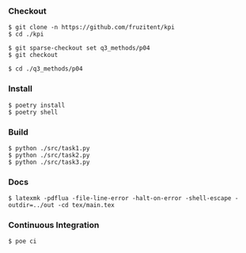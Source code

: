 ### Checkout
```shell
$ git clone -n https://github.com/fruzitent/kpi
$ cd ./kpi

$ git sparse-checkout set q3_methods/p04
$ git checkout

$ cd ./q3_methods/p04
```

### Install
```shell
$ poetry install
$ poetry shell
```

### Build
```shell
$ python ./src/task1.py
$ python ./src/task2.py
$ python ./src/task3.py
```

### Docs
```shell
$ latexmk -pdflua -file-line-error -halt-on-error -shell-escape -outdir=../out -cd tex/main.tex
```

### Continuous Integration
```shell
$ poe ci
```
